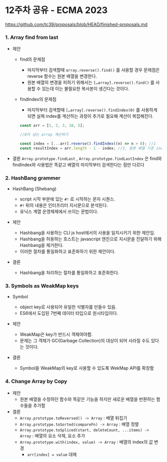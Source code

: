 # 12주차 공유 - ECMA 2023

https://github.com/tc39/proposals/blob/HEAD/finished-proposals.md

### 1. Array find from last

- 제안

  - find의 문제점
    - 마지막부터 검색할때 `array.reverse().find()` 를 사용할 경우 문제점은
      reverse 함수는 원본 배열을 변경한다.
    - 원본 배열의 변경을 피하기 위해서는 `[…array].reverse().find()` 를 사용할 수 있는데
      이는 불필요한 복사본이 생긴다는 것이다.
  - findIndex의 문제점

    - 마지막부터 검색할때 `[…array].reverse().findIndex(0)` 를 사용하게 되면
      실제 index를 계산하는 과정이 추가로 필요해 계산이 복잡해진다.

    ```jsx
    const arr = [1, 2, 3, 10, 5];

    //8이 넘는 array 계산하기

    const index = [...arr].reverse().findIndex((n) => n > 8); //1
    const resultIndex = arr.length - 1 - index; //3, 원본 배열 기준 index를 구해야하기 때문에
    ```

- 결론
  `Array.prototype.findLast` , `Array.prototype.findLastIndex` 은 find와 findIndex와 사용법은 똑같고
  배열의 마지막부터 검색한다는 점만 다르다

### 2. HashBang grammer

- HashBang (Shebang)

  - script 시작 부분에 있는 `#!` 로 시작하는 문자 시퀀스.
  - `#!` 뒤의 내용은 인터프리터 지시문으로 분석된다.
  - 유닉스 계열 운영체제에서 쓰이는 문법이다.

- 제안
  - Hashbang을 사용하는 CLI js host에서의 사용을 일치시키기 위한 제안임.
  - Hashbang을 허용하는 호스트는 javascript 엔진으로 지시문을 전달하기 위해 Hashbang을 제거한다.
  - 이러한 절차를 통일화하고 표준화하기 위한 제안이다.
- 결론
  - Hashbang을 처리하는 절차를 통일화하고 표준화한다.

### 3. Symbols as WeakMap keys

- Symbol

  - object key로 사용되어 유일한 식별자를 만들수 있음.
  - ES6에서 도입된 7번째 데이터 타입으로 원시타입이다.

- 제안
  - WeakMap은 key가 반드시 객체여야함.
  - 문제는 그 객체가 GC(Garbage Collection)의 대상이 되어 사라질 수도 있다는 것이다.
- 결론
  - Symbol을 WeakMap의 key로 사용할 수 있도록 WekMap API를 확장함

### 4. Change Array by Copy

- 제안
  - 원본 배열을 수정하던 함수와 똑같은 기능을 하지만 새로운 배열을 반환하는 함수들을 추가함
- 결론
  - `Array.prototype.toReversed() -> Array` : 배열 뒤집기
  - `Array.prototype.toSorted(compareFn) -> Array` : 배열 정렬
  - `Array.prototype.toSpliced(start, deleteCount, ...items) -> Array` : 배열의 요소 삭제, 요소 추가
  - `Array.prototype.with(index, value) -> Array` : 배열의 index의 값 변경
    - `arr[index] = value` 대체
